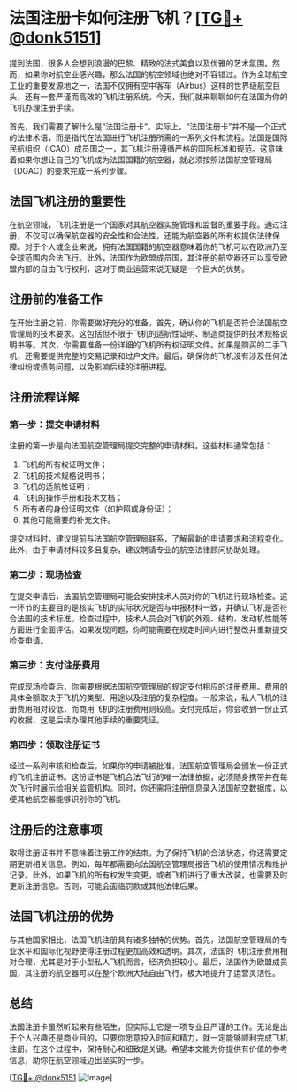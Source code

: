 # 法国注册卡如何注册飞机？[[TG💪+ @donk5151](https://t.me/s/donk5151)]

提到法国，很多人会想到浪漫的巴黎、精致的法式美食以及优雅的艺术氛围。然而，如果你对航空业感兴趣，那么法国的航空领域也绝对不容错过。作为全球航空工业的重要发源地之一，法国不仅拥有空中客车（Airbus）这样的世界级航空巨头，还有一套严谨而高效的飞机注册系统。今天，我们就来聊聊如何在法国为你的飞机办理注册手续。

首先，我们需要了解什么是“法国注册卡”。实际上，“法国注册卡”并不是一个正式的法律术语，而是指代在法国进行飞机注册所需的一系列文件和流程。法国是国际民航组织（ICAO）成员国之一，其飞机注册遵循严格的国际标准和规范。这意味着如果你想让自己的飞机成为法国国籍的航空器，就必须按照法国航空管理局（DGAC）的要求完成一系列步骤。

## 法国飞机注册的重要性

在航空领域，飞机注册是一个国家对其航空器实施管理和监督的重要手段。通过注册，不仅可以确保航空器的安全性和合法性，还能为航空器的所有权提供法律保障。对于个人或企业来说，拥有法国国籍的航空器意味着你的飞机可以在欧洲乃至全球范围内合法飞行。此外，法国作为欧盟成员国，其注册的航空器还可以享受欧盟内部的自由飞行权利，这对于商业运营来说无疑是一个巨大的优势。

## 注册前的准备工作

在开始注册之前，你需要做好充分的准备。首先，确认你的飞机是否符合法国航空管理局的技术要求。这包括但不限于飞机的适航性证明、制造商提供的技术规格说明书等。其次，你需要准备一份详细的飞机所有权证明文件。如果是购买的二手飞机，还需要提供完整的交易记录和过户文件。最后，确保你的飞机没有涉及任何法律纠纷或债务问题，以免影响后续的注册进程。

## 注册流程详解

### 第一步：提交申请材料

注册的第一步是向法国航空管理局提交完整的申请材料。这些材料通常包括：

1. 飞机的所有权证明文件；
2. 飞机的技术规格说明书；
3. 飞机的适航性证明；
4. 飞机的操作手册和技术文档；
5. 所有者的身份证明文件（如护照或身份证）；
6. 其他可能需要的补充文件。

提交材料时，建议提前与法国航空管理局联系，了解最新的申请要求和流程变化。此外，由于申请材料较多且复杂，建议聘请专业的航空法律顾问协助处理。

### 第二步：现场检查

在提交申请后，法国航空管理局可能会安排技术人员对你的飞机进行现场检查。这一环节的主要目的是核实飞机的实际状况是否与申报材料一致，并确认飞机是否符合法国的技术标准。检查过程中，技术人员会对飞机的外观、结构、发动机性能等方面进行全面评估。如果发现问题，你可能需要在规定时间内进行整改并重新提交检查申请。

### 第三步：支付注册费用

完成现场检查后，你需要根据法国航空管理局的规定支付相应的注册费用。费用的具体金额取决于飞机的类型、用途以及注册的复杂程度。一般来说，私人飞机的注册费用相对较低，而商用飞机的注册费用则较高。支付完成后，你会收到一份正式的收据，这是后续办理其他手续的重要凭证。

### 第四步：领取注册证书

经过一系列审核和检查后，如果你的申请被批准，法国航空管理局会颁发一份正式的飞机注册证书。这份证书是飞机合法飞行的唯一法律依据，必须随身携带并在每次飞行时展示给相关监管机构。同时，你还需将注册信息录入法国航空数据库，以便其他航空器能够识别你的飞机。

## 注册后的注意事项

取得注册证书并不意味着注册工作的结束。为了保持飞机的合法状态，你还需要定期更新相关信息。例如，每年都需要向法国航空管理局报告飞机的使用情况和维护记录。此外，如果飞机的所有权发生变更，或者飞机进行了重大改装，也需要及时更新注册信息。否则，可能会面临罚款或其他法律后果。

## 法国飞机注册的优势

与其他国家相比，法国飞机注册具有诸多独特的优势。首先，法国航空管理局的专业水平和国际化视野使得注册过程更加高效和透明。其次，法国的飞机注册费用相对合理，尤其是对于小型私人飞机而言，经济负担较小。最后，法国作为欧盟成员国，其注册的航空器可以在整个欧洲大陆自由飞行，极大地提升了运营灵活性。

## 总结

法国注册卡虽然听起来有些陌生，但实际上它是一项专业且严谨的工作。无论是出于个人兴趣还是商业目的，只要你愿意投入时间和精力，就一定能够顺利完成飞机注册。在这个过程中，保持耐心和细致是关键。希望本文能为你提供有价值的参考信息，助你在航空领域迈出坚实的一步。

[[TG💪+ @donk5151](https://t.me/s/donk5151) ![Image](https://i.postimg.cc/rwNCRYN7/Snipaste-2025-04-30-17-27-05.png)]